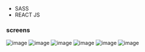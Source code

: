 - SASS
- REACT JS

### screens
![image](https://user-images.githubusercontent.com/83913433/140141257-0e3d6879-bc5f-43a0-b83f-404eef751b6b.png)
![image](https://user-images.githubusercontent.com/83913433/140141997-53f907a1-4ce3-408d-ae3f-6993451d2ac3.png)
![image](https://user-images.githubusercontent.com/83913433/140142484-efde20ed-d8ea-444e-83df-0beb79c2d875.png)
![image](https://user-images.githubusercontent.com/83913433/140142878-09c80a42-715b-4b5c-bb11-e002e7daf25b.png)
![image](https://user-images.githubusercontent.com/83913433/140143678-3ae4bd31-3eee-44f9-840d-de2ed296e3f2.png)
![image](https://user-images.githubusercontent.com/83913433/140144032-49dbff07-07e0-45bf-a807-f19a4e9009bb.png)
